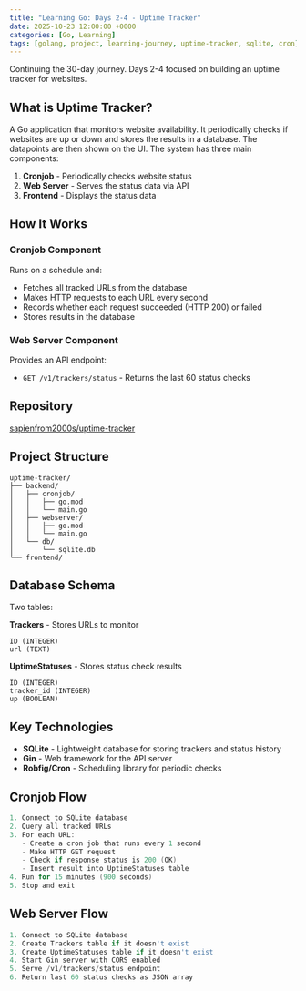 ```yaml
---
title: "Learning Go: Days 2-4 - Uptime Tracker"
date: 2025-10-23 12:00:00 +0000
categories: [Go, Learning]
tags: [golang, project, learning-journey, uptime-tracker, sqlite, cron]
---
```


Continuing the 30-day journey. Days 2-4 focused on building an uptime tracker for websites.

## What is Uptime Tracker?

A Go application that monitors website availability. It periodically checks if websites are up or down and stores the results in a database. The datapoints are then shown on the UI. The system has three main components:

1. **Cronjob** - Periodically checks website status
2. **Web Server** - Serves the status data via API
3. **Frontend** - Displays the status data

## How It Works

### Cronjob Component

Runs on a schedule and:
- Fetches all tracked URLs from the database
- Makes HTTP requests to each URL every second
- Records whether each request succeeded (HTTP 200) or failed
- Stores results in the database

### Web Server Component

Provides an API endpoint:
- `GET /v1/trackers/status` - Returns the last 60 status checks

## Repository

[sapienfrom2000s/uptime-tracker](https://github.com/sapienfrom2000s/uptime-tracker)

## Project Structure

```
uptime-tracker/
├── backend/
│   ├── cronjob/
│   │   ├── go.mod
│   │   └── main.go
│   ├── webserver/
│   │   ├── go.mod
│   │   └── main.go
│   └── db/
│       └── sqlite.db
└── frontend/
```

## Database Schema

Two tables:

**Trackers** - Stores URLs to monitor
```
ID (INTEGER)
url (TEXT)
```

**UptimeStatuses** - Stores status check results
```
ID (INTEGER)
tracker_id (INTEGER)
up (BOOLEAN)
```

## Key Technologies

- **SQLite** - Lightweight database for storing trackers and status history
- **Gin** - Web framework for the API server
- **Robfig/Cron** - Scheduling library for periodic checks

## Cronjob Flow

```go
1. Connect to SQLite database
2. Query all tracked URLs
3. For each URL:
   - Create a cron job that runs every 1 second
   - Make HTTP GET request
   - Check if response status is 200 (OK)
   - Insert result into UptimeStatuses table
4. Run for 15 minutes (900 seconds)
5. Stop and exit
```

## Web Server Flow

```go
1. Connect to SQLite database
2. Create Trackers table if it doesn't exist
3. Create UptimeStatuses table if it doesn't exist
4. Start Gin server with CORS enabled
5. Serve /v1/trackers/status endpoint
6. Return last 60 status checks as JSON array
```

